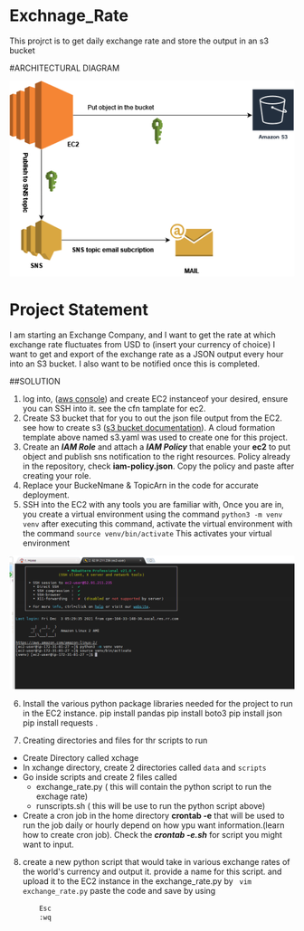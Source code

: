 # Exchnage_Rate
This projrct is to get daily exchange rate and store the output in an s3 bucket



#ARCHITECTURAL DIAGRAM

![image](https://github.com/johnadewumi1/Exchnage_Rate/blob/main/Image/archi.png)

# Project Statement
I am starting an Exchange Company, and I want to get the rate at which exchange rate fluctuates from USD to (insert your currency of choice) 
I want to get and export of the exchange rate as a JSON output every hour into an S3 bucket. I also want to be notified once this is completed. 

##SOLUTION

1. log into, ([aws console](https://s3.console.aws.amazon.com)) and create EC2 instanceof your desired, ensure you can SSH into it. see the cfn tamplate for ec2.
2. Create S3 bucket that for you to out the json file output from the EC2. see how to create s3 ([s3 bucket documentation](https://docs.aws.amazon.com/AmazonS3/latest/userguide/Welcome.html)). A cloud formation template above named s3.yaml was used to create one for this project.
3. Create an ***IAM Role*** and attach a ***IAM Policy*** that enable your **ec2** to put object and publish sns notification to the right resources. Policy already in the repository, check **iam-policy.json**. Copy the policy and paste after creating your role.
4. Replace your BuckeNmane & TopicArn in the code for accurate deployment.
5. SSH into the EC2 with any tools you are familiar with, Once you are in, you create a virtual environment using the command ```python3 -m venv venv``` after executing this command, activate the virtual environment with the command ```source venv/bin/activate``` This activates your virtual environment

![image](https://github.com/johnadewumi1/Exchnage_Rate/blob/main/Image/ssh.png)

6. Install the various python package libraries needed for the project to run in the EC2 instance. pip install pandas pip install boto3 pip install json pip install requests .

7. Creating directories and files for thr scripts to run
 * Create Directory called xchage
 * In xchange directory, create 2 directories called ```data``` and ```scripts```
 * Go inside scripts and create 2 files called
   * exchange_rate.py ( this will contain the python script to run the exchage rate)
   * runscripts.sh ( this will be use to run the python script above)
 * Create a cron job in the home directory **crontab -e** that will be used to run the job daily  or hourly depend on how ypu want information.(learn how to create cron job). Check the ***crontab -e.sh*** for script you might want to input.
 8. create a new python script that would take in various exchange rates of the world's currency and output it. provide a name for this script. and upload it to the EC2 instance in the exchange_rate.py by ``` vim exchange_rate.py``` paste the code and save by using 
    ```
        Esc
        :wq
    ```




